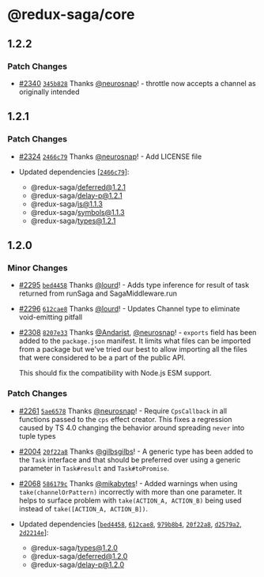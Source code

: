 # @redux-saga/core

## 1.2.2

### Patch Changes

- [#2340](https://github.com/redux-saga/redux-saga/pull/2340) [`345b828`](https://github.com/redux-saga/redux-saga/commit/345b828c721a95258a7fdfde0408fbb94de83f80) Thanks [@neurosnap](https://github.com/neurosnap)! - throttle now accepts a channel as originally intended

## 1.2.1

### Patch Changes

- [#2324](https://github.com/redux-saga/redux-saga/pull/2324) [`2466c79`](https://github.com/redux-saga/redux-saga/commit/2466c798a5f56a5015e61c8fdf0ef8f2a6a852a4) Thanks [@neurosnap](https://github.com/neurosnap)! - Add LICENSE file

- Updated dependencies [[`2466c79`](https://github.com/redux-saga/redux-saga/commit/2466c798a5f56a5015e61c8fdf0ef8f2a6a852a4)]:
  - @redux-saga/deferred@1.2.1
  - @redux-saga/delay-p@1.2.1
  - @redux-saga/is@1.1.3
  - @redux-saga/symbols@1.1.3
  - @redux-saga/types@1.2.1

## 1.2.0

### Minor Changes

- [#2295](https://github.com/redux-saga/redux-saga/pull/2295) [`bed4458`](https://github.com/redux-saga/redux-saga/commit/bed4458a79f21fd568a9d970968c9c8b8cbe1bf4) Thanks [@lourd](https://github.com/lourd)! - Adds type inference for result of task returned from runSaga and SagaMiddleware.run

* [#2296](https://github.com/redux-saga/redux-saga/pull/2296) [`612cae8`](https://github.com/redux-saga/redux-saga/commit/612cae81f0b8e6eb01b0b4c9ed961906be1fea98) Thanks [@lourd](https://github.com/lourd)! - Updates Channel type to eliminate void-emitting pitfall

- [#2308](https://github.com/redux-saga/redux-saga/pull/2308) [`8207e33`](https://github.com/redux-saga/redux-saga/commit/8207e33) Thanks [@Andarist](https://github.com/Andarist), [@neurosnap](https://github.com/neurosnap)! - `exports` field has been added to the `package.json` manifest. It limits what files can be imported from a package but we've tried our best to allow importing all the files that were considered to be a part of the public API.

  This should fix the compatibility with Node.js ESM support.

### Patch Changes

- [#2261](https://github.com/redux-saga/redux-saga/pull/2261) [`5ae6578`](https://github.com/redux-saga/redux-saga/commit/5ae657844ce7d18153ddf7c3deb14c2c7ed81088) Thanks [@neurosnap](https://github.com/neurosnap)! - Require `CpsCallback` in all functions passed to the `cps` effect creator. This fixes a regression caused by TS 4.0 changing the behavior around spreading `never` into tuple types

* [#2004](https://github.com/redux-saga/redux-saga/pull/2004) [`20f22a8`](https://github.com/redux-saga/redux-saga/commit/20f22a8edd3bc66c2373ad31fb2c81e9bfed435f) Thanks [@gilbsgilbs](https://github.com/gilbsgilbs)! - A generic type has been added to the `Task` interface and that should be preferred over using a generic parameter in `Task#result` and `Task#toPromise`.

- [#2068](https://github.com/redux-saga/redux-saga/pull/2068) [`586179c`](https://github.com/redux-saga/redux-saga/commit/586179c1b6183e320161d79d3709aa7f7ca2dde3) Thanks [@mikabytes](https://github.com/mikabytes)! - Added warnings when using `take(channelOrPattern)` incorrectly with more than one parameter. It helps to surface problem with `take(ACTION_A, ACTION_B)` being used instead of `take([ACTION_A, ACTION_B])`.

- Updated dependencies [[`bed4458`](https://github.com/redux-saga/redux-saga/commit/bed4458a79f21fd568a9d970968c9c8b8cbe1bf4), [`612cae8`](https://github.com/redux-saga/redux-saga/commit/612cae81f0b8e6eb01b0b4c9ed961906be1fea98), [`979b8b4`](https://github.com/redux-saga/redux-saga/commit/979b8b446f42e79a45c517b826cbddb89af8a54e), [`20f22a8`](https://github.com/redux-saga/redux-saga/commit/20f22a8edd3bc66c2373ad31fb2c81e9bfed435f), [`d2579a2`](https://github.com/redux-saga/redux-saga/commit/d2579a204c6fa75105a74c999542dfc331697c21), [`2d2214e`](https://github.com/redux-saga/redux-saga/commit/2d2214e9ca8949892c0a7a23ceef39fa32d13939)]:
  - @redux-saga/types@1.2.0
  - @redux-saga/deferred@1.2.0
  - @redux-saga/delay-p@1.2.0
